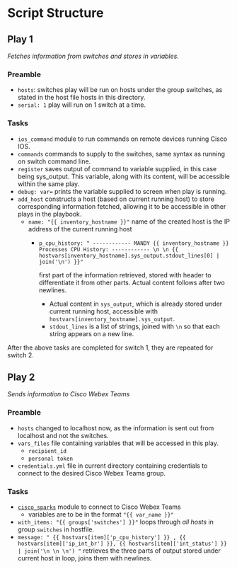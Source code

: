 # Script Structure
## Play 1
*Fetches information from switches and stores in variables.*

### Preamble
- `hosts`: switches play will be run on hosts under the group switches, as stated in the host file hosts in this directory.
- `serial: 1` play will run on 1 switch at a time.

### Tasks
- `ios_command` module to run commands on remote devices running Cisco IOS.
- `commands` commands to supply to the switches, same syntax as running on switch command line.
- `register` saves output of command to variable supplied, in this case being sys_output. This variable, along with its content, will be accessible within the same play.
- `debug: var=` prints the variable supplied to screen when play is running.
- `add_host` constructs a host (based on current running host) to store corresponding information fetched, allowing it to be accessible in other plays in the playbook.
    - `name: "{{ inventory_hostname }}"` name of the created host is the IP address of the current running host
        - `p_cpu_history: " ------------ MANDY {{ inventory_hostname }} Processes CPU History: ------------ \n \n {{ hostvars[inventory_hostname].sys_output.stdout_lines[0] | join('\n') }}"`
        
            first part of the information retrieved, stored with header to differentiate it from other parts. Actual content follows after two newlines.
        
            -  Actual content in `sys_output`, which is already stored under current running host, accessible with `hostvars[inventory_hostname].sys_output`.
            - `stdout_lines` is a list of strings, joined with `\n` so that each string appears on a new line.

After the above tasks are completed for switch 1, they are repeated for switch 2.

## Play 2
*Sends information to Cisco Webex Teams*

### Preamble
- `hosts` changed to localhost now, as the information is sent out from localhost and not the switches.
- `vars_files` file containing variables that will be accessed in this play.
    - `recipient_id`
    - `personal token`
- `credentials.yml` file in current directory containing credentials to connect to the desired Cisco Webex Teams group.

### Tasks
- [`cisco_sparks`](https://docs.ansible.com/ansible/latest/modules/cisco_spark_module.html) module to connect to Cisco Webex Teams
    - variables are to be in the format `"{{ var_name }}"`
- `with_items: "{{ groups['switches'] }}"` loops through *all hosts* in group `switches` in hostfile.
- `message: " {{ hostvars[item]['p_cpu_history'] }} , {{ hostvars[item]['ip_int_br'] }}, {{ hostvars[item]['int_status'] }} | join('\n \n \n') "`
    retrieves the three parts of output stored under current host in loop, joins them with newlines.